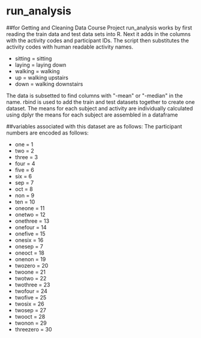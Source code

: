 # run_analysis
##for Getting and Cleaning Data Course Project
run_analysis works by first reading the train data and test data sets into R. 
Next it adds in the columns with the activity codes and participant IDs. 
The script then substitutes the activity codes with human readable activity names. 

* sitting = sitting
* laying = laying down 
* walking = walking
* up = walking upstairs
* down = walking downstairs

The data is subsetted to find columns with "-mean" or "-median" in the name. 
rbind is used to add the train and test datasets together to create one dataset. 
The means for each subject and activity are individually calculated using dplyr
the means for each subject are assembled in a dataframe

##variables associated with this dataset are as follows: 
The participant numbers are encoded as follows: 
* one = 1
* two = 2
* three = 3
* four = 4
* five = 6
* six = 6
* sep = 7
* oct = 8
* non = 9
* ten = 10 
* oneone = 11
* onetwo = 12
* onethree = 13
* onefour = 14
* onefive = 15
* onesix = 16
* onesep = 7
* oneoct = 18 
* onenon = 19
* twozero = 20
* twoone = 21
* twotwo = 22
* twothree = 23
* twofour = 24
* twofive = 25
* twosix = 26
* twosep = 27
* twooct = 28
* twonon = 29
* threezero = 30
